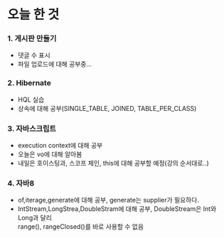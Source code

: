 # 오늘 한 것
### 1. 게시판 만들기
* 댓글 수 표시
* 파일 업로드에 대해 공부중...
### 2. Hibernate
* HQL 실습
* 상속에 대해 공부(SINGLE_TABLE, JOINED, TABLE_PER_CLASS)
### 3. 자바스크립트
* execution context에 대해 공부 
* 오늘은 vo에 대해 알아봄
* 내일은 호이스팅과, 스코프 체인, this에 대해 공부할 예정(강의 순서대로..)

### 4. 자바8
* of,iterage,generate에 대해 공부, generate는 supplier가 필요하다.
* IntStream,LongStrea,DoubleStram에 대해 공부, DoubleStream은 Int와 Long과 달리<br>
range(), rangeClosed()를 바로 사용할 수 없음

